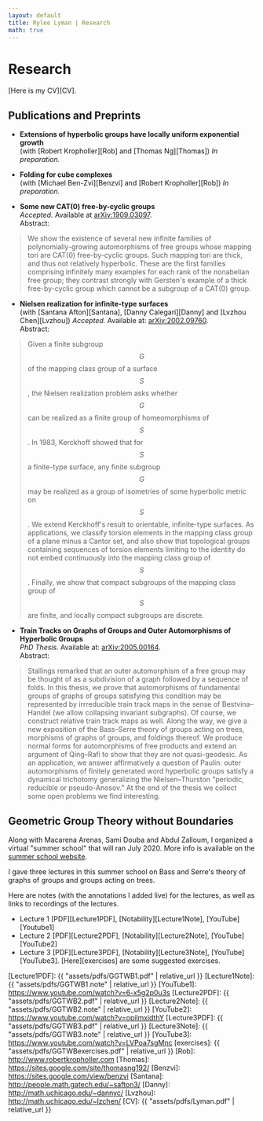 ```yaml
---
layout: default
title: Rylee Lyman | Research
math: true
---
```

# Research

[Here is my CV][CV].

## Publications and Preprints

 - **Extensions of hyperbolic groups have locally uniform exponential growth**  
(with [Robert Kropholler][Rob] and [Thomas Ng][Thomas]) *In preparation.*

 - **Folding for cube complexes**  
(with [Michael Ben-Zvi][Benzvi] and [Robert Kropholler][Rob]) *In preparation.*

 - **Some new CAT(0) free-by-cyclic groups**  
*Accepted.* Available at [arXiv:1909.03097](http://arXiv.org/abs/1909.03097).  
Abstract:
> We show the existence
> of several new infinite families of polynomially-growing automorphisms of free groups
> whose mapping tori are CAT(0) free-by-cyclic groups.
> Such mapping tori are thick, and thus not relatively hyperbolic.
> These are the first families comprising infinitely many examples for each rank
> of the nonabelian free group;
> they contrast strongly with Gersten's example of a thick free-by-cyclic group
> which cannot be a subgroup of a CAT(0) group.

 - **Nielsen realization for infinite-type surfaces**  
(with [Santana Afton][Santana], [Danny Calegari][Danny] and [Lvzhou Chen][Lvzhou])
*Accepted.* Available at: [arXiv:2002.09760](http://arxiv.org/abs/20002.09760).  
Abstract:
> Given a finite subgroup $$G$$ of the mapping class group of a surface $$S$$,
> the Nielsen realization problem asks whether $$G$$ can be realized as a 
> finite group of homeomorphisms of $$S$$.
> In 1983, Kerckhoff showed that for $$S$$ a finite-type surface, any finite subgroup $$G$$
> may be realized as a group of isometries of some hyperbolic metric on $$S$$.
> We extend Kerckhoff's result to orientable, infinite-type surfaces.
> As applications, we classify torsion elements in the mapping class group of a plane minus a Cantor set,
> and also show that topological groups containing sequences of torsion elements limiting to the identity
> do not embed continuously into the mapping class group of $$S$$.
> Finally, we show that compact subgroups of the mapping class group of $$S$$ are finite,
> and locally compact subgroups are discrete.

 - **Train Tracks on Graphs of Groups and Outer Automorphisms of Hyperbolic Groups**  
 *PhD Thesis.* Available at: [arXiv:2005.00164](http:///arxiv.org/abs/2005.00164).  
 Abstract:
 > Stallings remarked that an outer automorphism of a free group
 > may be thought of as a subdivision of a graph followed by a sequence of folds.
 > In this thesis, we prove that automorphisms of fundamental groups of graphs of groups
 > satisfying this condition may be represented by irrreducible train track maps
 > in the sense of Bestvina–Handel (we allow collapsing invariant subgraphs).
 > Of course, we construct relative train track maps as well.
 > Along the way, we give a new exposition of the Bass–Serre theory of groups acting on trees,
 > morphisms of graphs of groups, and foldings thereof.
 > We produce normal forms for automorphisms of free products and extend an argument
 > of Qing–Rafi to show that they are not quasi-geodesic.
 > As an application, we answer affirmatively a question of Paulin:
 > outer automorphisms of finitely generated word hyperbolic groups
 > satisfy a dynamical trichotomy generalizing the Nielsen–Thurston
 > "periodic, reducible or pseudo-Anosov."
 > At the end of the thesis we collect some open problems we find interesting.


## Geometric Group Theory without Boundaries

Along with Macarena Arenas, Sami Douba and Abdul Zalloum,
I organized a virtual "summer school" that will ran July 2020.
More info is available on the [summer school website](https://sites.google.com/view/ggtwb/home?authuser=0).

I gave three lectures in this summer school on Bass and Serre's theory 
of graphs of groups and groups acting on trees.

Here are notes (with the annotations I added live)
for the lectures, as well as links to recordings of the lectures.
 - Lecture 1 [PDF][Lecture1PDF], [Notability][Lecture1Note], [YouTube][Youtube1]
 - Lecture 2 [PDF][Lecture2PDF], [Notability][Lecture2Note], [YouTube][YouTube2]
 - Lecture 3 [PDF][Lecture3PDF], [Notability][Lecture3Note], [YouTube][YouTube3].
[Here][exercises] are some suggested exercises.

[Lecture1PDF]: {{ "assets/pdfs/GGTWB1.pdf" | relative_url }}
[Lecture1Note]: {{ "assets/pdfs/GGTWB1.note" | relative_url }}
[YouTube1]:  https://www.youtube.com/watch?v=6-x5g2p0u3s
[Lecture2PDF]: {{ "assets/pdfs/GGTWB2.pdf" | relative_url }}
[Lecture2Note]: {{ "assets/pdfs/GGTWB2.note" | relative_url }}
[YouTube2]: https://www.youtube.com/watch?v=opilmxidthY
[Lecture3PDF]: {{ "assets/pdfs/GGTWB3.pdf" | relative_url }}
[Lecture3Note]: {{ "assets/pdfs/GGTWB3.note" | relative_url }}
[YouTube3]: https://www.youtube.com/watch?v=LVPoa7sgMnc
[exercises]: {{ "assets/pdfs/GGTWBexercises.pdf" | relative_url }}
[Rob]: http://www.robertkropholler.com
[Thomas]: https://sites.google.com/site/thomasng192/
[Benzvi]: https://sites.google.com/view/benzvi
[Santana]: http://people.math.gatech.edu/~safton3/
[Danny]: http://math.uchicago.edu/~dannyc/
[Lvzhou]: http://math.uchicago.edu/~lzchen/
[CV]: {{ "assets/pdfs/Lyman.pdf" | relative_url }}
